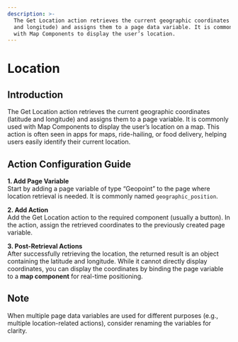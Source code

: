 ```yaml
---
description: >-
  The Get Location action retrieves the current geographic coordinates (latitude
  and longitude) and assigns them to a page data variable. It is commonly used
  with Map Components to display the user’s location.
---
```


# Location

## Introduction

The Get Location action retrieves the current geographic coordinates (latitude and longitude) and assigns them to a page variable. It is commonly used with Map Components to display the user’s location on a map. This action is often seen in apps for maps, ride-hailing, or food delivery, helping users easily identify their current location.

## Action Configuration Guide

**1. Add Page Variable**  
Start by adding a page variable of type “Geopoint” to the page where location retrieval is needed. It is commonly named `geographic_position`.

**2. Add Action**  
Add the Get Location action to the required component (usually a button). In the action, assign the retrieved coordinates to the previously created page variable.

**3. Post-Retrieval Actions**  
After successfully retrieving the location, the returned result is an object containing the latitude and longitude. While it cannot directly display coordinates, you can display the coordinates by binding the page variable to a **map component** for real-time positioning.

## Note

When multiple page data variables are used for different purposes (e.g., multiple location-related actions), consider renaming the variables for clarity.

